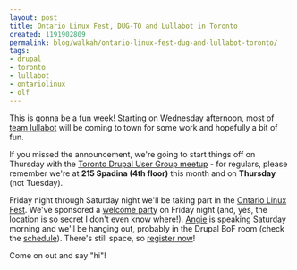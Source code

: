```yaml
---
layout: post
title: Ontario Linux Fest, DUG-TO and Lullabot in Toronto
created: 1191902809
permalink: blog/walkah/ontario-linux-fest-dug-and-lullabot-toronto/
tags:
- drupal
- toronto
- lullabot
- ontariolinux
- olf
---
```

<p>This is gonna be a fun week! Starting on Wednesday afternoon, most of <a href="http://www.lullabot.com/about/team">team lullabot</a> will be coming to town for some work and hopefully a bit of fun.</p>
<p>If you missed the announcement, we're going to start things off on Thursday with the <a href="http://groups.drupal.org/node/6417">Toronto Drupal User Group meetup</a> - for regulars, please remember we're at <strong>215 Spadina (4th floor)</strong> this month and on <strong>Thursday</strong> (not Tuesday).</p>
<p>Friday night through Saturday night we'll be taking part in the <a href="http://onlinux.ca/">Ontario Linux Fest</a>. We've sponsored a <a href="http://onlinux.ca/welcomeparty">welcome party</a> on Friday night (and, yes, the location is so secret I don't even know where!). <a href="http://www.lullabot.com/about/angiebyron">Angie</a> is speaking Saturday morning and we'll be hanging out, probably in the Drupal BoF room (check the <a href="http://onlinux.ca/schedule">schedule</a>). There's still space, so <a href="http://onlinux.ca/olfreg">register now</a>!</p>
<p>Come on out and say "hi"!</p>
